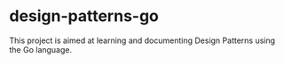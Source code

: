 # design-patterns-go
This project is aimed at learning and documenting Design Patterns using the Go language.
